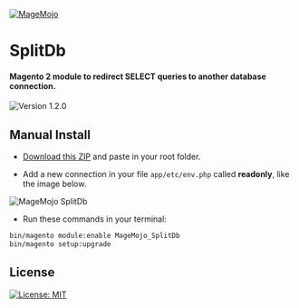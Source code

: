 
[![MageMojo](https://magetalk.com/wp-content/uploads/2017/11/q7xJZaM5TImMN7mUIb0c.png)](https://magemojo.com/)

# SplitDb
#### Magento 2 module to redirect SELECT queries to another database connection.  

![Version 1.2.0](https://img.shields.io/badge/Version-1.2.0-green.svg)

## Manual Install

- [Download this ZIP](https://github.com/magemojo/m2-ce-splitdb/archive/master.zip) and paste in your root folder.

- Add a new connection in your file `app/etc/env.php` called **readonly**, like the image below.

![MageMojo SplitDb](https://user-images.githubusercontent.com/610598/36800790-1ffcd17c-1c8f-11e8-813f-ac62933c26db.png)

- Run these commands in your terminal:

```bash
bin/magento module:enable MageMojo_SplitDb
bin/magento setup:upgrade
```

## License
[![License: MIT](https://img.shields.io/badge/License-MIT-yellow.svg)](https://opensource.org/licenses/MIT)


